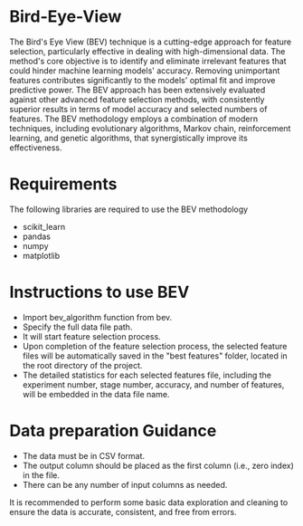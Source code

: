 # Bird-Eye-View
The Bird's Eye View (BEV) technique is a cutting-edge approach for feature selection, particularly effective in dealing with high-dimensional data. The method's core objective is to identify and eliminate irrelevant features that could hinder machine learning models' accuracy. Removing unimportant features contributes significantly to the models' optimal fit and improve predictive power. The BEV approach has been extensively evaluated against other advanced feature selection methods, with consistently superior results in terms of model accuracy and selected numbers of features. The BEV methodology employs a combination of modern techniques, including evolutionary algorithms, Markov chain, reinforcement learning, and genetic algorithms, that synergistically improve its effectiveness. 

# Requirements
The following libraries are required to use the BEV methodology
* scikit_learn
* pandas
* numpy
* matplotlib

# Instructions to use BEV

*	Import bev_algorithm function from bev.
*	Specify the full data file path.
*	It will start feature selection process.
*	Upon completion of the feature selection process, the selected feature files will be automatically saved in the "best features" folder, located in the root directory of the project.
*	The detailed statistics for each selected features file, including the experiment number, stage number, accuracy, and number of features, will be embedded in the data file name.

# Data preparation Guidance
*	The data must be in CSV format.
*	The output column should be placed as the first column (i.e., zero index) in the file.
*	There can be any number of input columns as needed.

It is recommended to perform some basic data exploration and cleaning to ensure the data is accurate, consistent, and free from errors.
